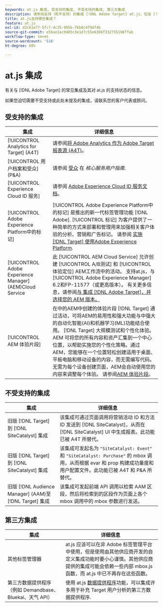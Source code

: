 ```yaml
---
keywords: at.js 集成, 受支持的集成, 不受支持的集成, 第三方集成
description: 请参阅支持（和不支持）的集成 [!DNL Adobe Target] at.js，包括 [!UICONTROL 目标分析] (A4T)、 [!UICONTROL Experience CloudID服务]，等等。
title: at.js支持哪些集成？
feature: at.js
exl-id: d2c61e77-5fc7-4c35-905b-76b8c4f9df4b
source-git-commit: e5bae1ac9485c3e1d7c55e6386f332755196ffab
workflow-type: tm+mt
source-wordcount: '516'
ht-degree: 60%

---
```


# at.js 集成

有关与 [!DNL Adobe Target] 的常见集成及其对 at.js 的支持状态的信息。

如果您迫切需要不受支持或此处未提及的集成，请联系您的客户代表或顾问。

## 受支持的集成

| 集成 | 详细信息 |
|--- |--- |
| [!UICONTROL Analytics for Target] (A4T) | 请参阅[将 Adobe Analytics 作为 Adobe Target 报表源 (A4T)](https://experienceleague.adobe.com/docs/target/using/integrate/a4t/a4t.html)。 |
| [!UICONTROL 用户档案和受众] (P&amp;A) | 请参阅 [受众](https://experienceleague.adobe.com/docs/core-services/interface/audiences/audience-library.html??lang=zh-Hans) 在 *核心服务用户指南*. |
| [!UICONTROL Experience Cloud ID 服务] | 请参阅 [Adobe Experience Cloud ID 服务文档](https://experienceleague.adobe.com/docs/id-service/using/home.html)。 |
| [!UICONTROL Adobe Experience Platform中的标记] | [!UICONTROL Adobe Experience Platform中的标记] 是推出的新一代标签管理功能 [!DNL Adobe]. [!UICONTROL 标记] 为客户提供了一种简单的方式来部署和管理用来加强相关客户体验的分析、营销和广告标记。 请参阅 [实施 [!DNL Target] 使用Adobe Experience Platform](../how-to-deployatjs/implement-target-using-adobe-launch.md). |
| [!UICONTROL Adobe Experience Manager] (AEM)Cloud Service | 此 [!UICONTROL AEM Cloud Service] 允许创建 [!UICONTROL A/B测试] 和 [!UICONTROL 体验定位] AEM工作流中的活动。 支持at.js，与 [!UICONTROL Adobe Experience Manager] 6.2和FP-11577（或更高版本）。 有关更多信息，请参阅[与 集成 [!DNL Adobe Target]，并选择您的 AEM 版本。](https://experienceleague.adobe.com/docs/experience-manager-release-information/aem-release-updates/previous-updates/aem-previous-versions.html) |
| [!UICONTROL AEM 体验片段] | 在中的AEM中创建的体验片段 [!DNL Target] 通过活动，可将AEM的易用性和强大功能与中强大的自动化智能(AI)和机器学习(ML)功能结合使用。 [!DNL Target] 大规模测试和个性化体验。  AEM 可将您的所有内容和资产汇集到一个中心位置，以帮助实施您的个性化策略。通过 AEM，您能够在一个位置轻松创建适用于桌面、平板电脑和移动设备的内容，而无需编写代码。无需为每个设备创建页面，AEM会自动使用您的内容来调整每个体验。  请参阅[AEM 体验片段](https://experienceleague.adobe.com/docs/target/using/experiences/offers/aem-experience-fragments.html)。 |

## 不受支持的集成

| 集成 | 详细信息 |
|--- |--- |
| 旧版 [!DNL Target] 到 [!DNL SiteCatalyst] 集成 | 该集成可通过页面调用将营销活动 ID 和方法 ID 发送到 [!DNL SiteCatalyst]，从而在 [!DNL SiteCatalyst] UI 中生成报表。此功能已被 A4T 所替代。 |
| 旧版 [!DNL Target] 到 [!DNL SiteCatalyst] 集成 | 该集成可发起名为 `"SiteCatalyst: Event"` 和 `"SiteCatalyst: Purchase"` 的 mbox 调用，从而根据 evar 和 prop 构建成功量度和用户配置文件。此功能已被 A4T 和 P&amp;A 所替代。 |
| 旧版 [!DNL Audience Manager] (AAM)至 [!DNL Target] 集成 | 该集成可发起前端 API 调用以检索 AAM 区段，然后将检索到的区段作为页面上各个 mbox 调用中的 mbox 参数进行发送。 |

## 第三方集成

| 集成 | 详细信息 |
|--- |--- |
| 其他标签管理器 | at.js 应该可以在非 Adobe 标签管理平台中使用，但是使用由其他供应商开发的自定义集成功能时要小心谨慎。其他供应商提供的集成可能会依赖一些内部 mbox.js 函数，而 at.js 中已不再存在这些函数。 |
| 第三方数据提供程序（例如 Demandbase、Bluekai、天气 API） | 使用 at.js [数据提供程序](../atjs-functions/targetglobalsettings.md#data-providers)功能，可以集成许多用于补充 Target 用户分析的第三方数据提供程序. |
